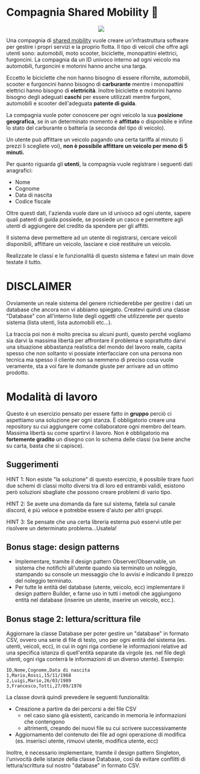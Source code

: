 # Compagnia Shared Mobility 🛵

<p align="center">
<img src="https://enjoy.eni.com/social_tagging_1200x630.jpg" class="center">
</p>


Una compagnia di [shared mobility](https://en.wikipedia.org/wiki/Shared_transport) vuole creare un'infrastruttura software per gestire i propri servizi e la proprio flotta. Il tipo di veicoli che offre agli utenti sono: automobili, moto scooter, biciclette, monopattini elettrici, furgoncini. La compagnia da un ID univoco interno ad ogni veicolo ma automobili, furgoncini e motorini hanno anche una targa.

Eccetto le biciclette che non hanno bisogno di essere rifornite, automobili, scooter e furgoncini hanno bisogno di **carburante** mentre i monopattini elettrici hanno bisogno di **elettricità**. Inoltre biciclette e motorini hanno bisogno degli adeguati **caschi** per essere utilizzati mentre furgoni, automobili e scooter dell'adeguata **patente di guida**.

La compagnia vuole poter conoscere per ogni veicolo la sua **posizione geografica**, se in un determinato momento è **affittato** o disponibile e infine lo stato del carburante o batteria (a seconda del tipo di veicolo).

Un utente può affittare un veicolo pagando una certa tariffa al minuto (i prezzi li scegliete voi), **non è possibile affittare un veicolo per meno di 5 minuti.**

Per quanto riguarda gli **utenti**, la compagnia vuole registrare i seguenti dati anagrafici:

* Nome 
* Cognome
* Data di nascita
* Codice fiscale

Oltre questi dati, l'azienda vuole dare un id univoco ad ogni utente, sapere quali patenti di guida possiede, se possiede un casco e permettere agli utenti di aggiungere del credito da spendere per gli affitti. 

Il sistema deve permettere ad un utente di registrarsi, cercare veicoli disponibili, affittare un veicolo, lasciare e cioè restituire un veicolo.


Realizzate le classi e le funzionalità di questo sistema e fatevi un main dove testate il tutto.

# DISCLAIMER

Ovviamente un reale sistema del genere richiederebbe per gestire i dati un database che ancora non vi abbiamo spiegato. Createvi quindi una classe "Database" con all'interno liste degli oggetti che utilizzerete per questo sistema (lista utenti, lista automobili etc...).

La traccia poi non è molto precisa su alcuni punti, questo perché vogliamo sia darvi la massima libertà per affrontare il problema e soprattutto darvi una situazione abbastanza realistica del mondo del lavoro reale, capita spesso che non soltanto vi possiate interfacciare con una persona non tecnica ma spesso il cliente non sa nemmeno di preciso cosa vuole veramente, sta a voi fare le domande giuste per arrivare ad un ottimo prodotto. 

# Modalità di lavoro

Questo è un esercizio pensato per essere fatto in **gruppo** perciò ci aspettiamo una soluzione per ogni stanza. È obbligatorio creare una repository su cui aggiungere come collaboratore ogni membro del team. Massima libertà su come spartirvi il lavoro. Non è obbligatorio ma **fortemente gradito** un disegno con lo schema delle classi (va bene anche su carta, basta che si capisce).   

## Suggerimenti

HINT 1: Non esiste "la soluzione" di questo esercizio, è possibile tirare fuori due schemi di classi molto diversi tra di loro ed entrambi validi, esistono però soluzioni sbagliate che possono creare problemi di vario tipo. 

HINT 2: Se avete una domanda da fare sul sistema, fatela sul canale discord, è più veloce e potrebbe essere d'aiuto per altri gruppi.

HINT 3: Se pensate che una certa libreria esterna può esservi utile per risolvere un determinato problema...Usatela!

## Bonus stage: design patterns

- Implementare, tramite il design pattern Observer/Observable, un sistema che notifichi all'utente quando sia terminato un noleggio, stampando su console un messaggio che lo avvisi e indicando il prezzo del noleggio terminato.
- Per tutte le entità del database (utente, veicolo, ecc) implementare il design pattern Builder, e farne uso in tutti i metodi che aggiungono entità nel database (inserire un utente, inserire un veicolo, ecc.).

## Bonus stage 2: lettura/scrittura file

Aggiornare la classe Database per poter gestire un "database" in formato CSV, ovvero una serie di file di testo,
uno per ogni entità del sistema (es. utenti, veicoli, ecc), in cui in ogni riga contiene le informazioni relative ad una
specifica istanza di quell'entità separate da virgole (es. nel file degli utenti, ogni riga conterrà le informazioni di un diverso utente).
Esempio:
```
ID,Nome,Cognome,Data di nascita
1,Mario,Rossi,15/11/1968
2,Luigi,Mario,26/03/1989
3,Francesco,Totti,27/09/1976
```
La classe dovrà quindi prevedere le seguenti funzionalità:
- Creazione a partire da dei percorsi a dei file CSV 
    - nel caso siano già esistenti, caricando in memoria le informazioni che contengono
    - altrimenti, creando dei nuovi file su cui scrivere successivamente
- Aggiornamento del contenuto dei file ad ogni operazione di modifica (es. inserisci utente, rimuovi utente, modifica utente, ecc)
 
Inoltre, è necessario implementare, tramite il design pattern Singleton, l'univocità delle istanze della classe Database, così da evitare conflitti di lettura/scrittura sul nostro "database" in formato CSV.